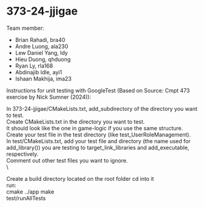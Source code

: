 # 373-24-jjigae

Team member:
- Brian Rahadi, bra40
- Andre Luong, ala230
- Lew Daniel Yang, ldy
- Hieu Duong, qhduong
- Ryan Ly, rla168
- Abdinajib Idle, ayi1
- Ishaan Makhija, ima23


Instructions for unit testing with GoogleTest (Based on Source: Cmpt 473 exercise by Nick Sumner (2024)):

In 373-24-jjigae/CMakeLists.txt, add_subdirectory of the directory you want to test.\
Create CMakeLists.txt in the directory you want to test.  
It should look like the one in game-logic if you use the same structure.\
Create your test file in the test directory (like test_UserRoleManagement).\
In test/CMakeLists.txt, add your test file and directory (the name used for add_library()) you are testing to target_link_libraries and add_executable, respectively.\
Comment out other test files you want to ignore.\
\

Create a build directory located on the root folder
cd into it\
run:\
cmake ../app
make\
test/runAllTests
